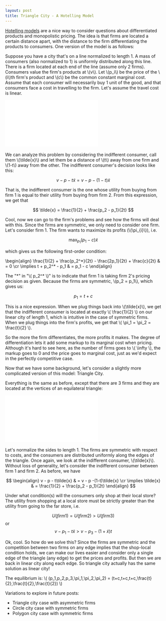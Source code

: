 ```yaml
---
layout: post
title: Triangle City - A Hotelling Model
---
```


[Hotelling models](https://en.wikipedia.org/wiki/Location_model) are a nice way to consider questions about differentiated products and monopolistic pricing. The idea is that firms are located a certain distance apart, with the distance to the firm differentiating the products to consumers. One version of the model is as follows:


Suppose you have a city that's on a line normalized to length 1. A mass of consumers (also normalized to 1) is uniformly distributed along this line. There is a firm located at each end of the line (assume only 2 firms). Consumers value the firm's products at \\(v\\). Let \\(p_i\\) be the price of the \\(i\\)th firm's product and \\(c\\) be the common constant marginal cost. Assume that each consumer will necessarily buy 1 unit of the good, and that consumers face a cost in travelling to the firm. Let's assume the travel cost is linear.

[![Figure 1](/public/images/hotelling/linear_city.pdf "Linear City")](/public/images/hotelling/linear_city.pdf "Linear City")

We can analyze this problem by considering the indifferent consumer, call them \\(\tilde{x}\\) and let them be a distance of \\(t\\) away from one firm and \\(1-t\\) away from the other. The indifferent consumer's decision looks like this:

$$ v - p - t\tilde{x} = v - p -(1-t)\tilde{x}$$

That is, the indifferent consumer is the one whose utility from buying from firm 1 is equal to their utility from buying from firm 2. From this expression, we get that

$$ \tilde{x} = \frac{1}{2} + \frac{p_2 - p_1}{2t} $$

Cool, now we can go to the firm's problems and see how the firms will deal with this. Since the firms are symmetric, we only need to consider one firm. Let's consider firm 1. The firm wants to maximize its profits (\\(\pi_{i}\\)), i.e.


$$ \max_{p_1} (p_1 - c)\tilde{x} $$


which gives us the following first-order condition:


\begin{align} 
 \frac{1}{2} + \frac{p_2^\*}{2t} - \frac{2p_1}{2t} + \frac{c}{2t} & = 0 \cr
 \implies t + p_2^\* - p_1 & = p_1 - c 
\end{align}


The "\*" in "\\( p_2^\* \\)" is to indicate that firm 1 is taking firm 2's pricing decision as given. Because the firms are symmetric, \\(p_2 = p_1\\), which gives us:


$$ p_1 = t + c $$


This is a nice expression. When we plug things back into \\(\tilde{x}\\), we get that the indifferent consumer is located at exactly \\( \frac{1}{2} \\) on our linear city of length 1, which is intuitive in the case of symmetric firms. When we plug things into the firm's profits, we get that \\( \pi_1 = \pi_2 = \frac{t}{2} \\\).


So the more the firm differentiates, the more profits it makes. The degree of differentiation lets it add some markup to its marginal cost when pricing. Although it's hard to see here, as the number of firms goes to \\( \infty \\), the markup goes to 0 and the price goes to marginal cost, just as we'd expect in the perfectly competitive case.


Now that we have some background, let's consider a slightly more complicated version of this model: Triangle City.


Everything is the same as before, except that there are 3 firms and they are located at the vertices of an equilateral triangle:

![[Figure 2](/public/images/hotelling/triangle_city.pdf "Triangle City")](/public/images/hotelling/triangle_city.pdf "Triangle City")


Let's normalize the sides to length 1. The firms are symmetric with respect to costs, and the consumers are distributed uniformly along the edges of the triangle. Once again, we look at the indifferent consumer, \\(\tilde{x}\\). Without loss of generality, let's consider the indifferent consumer between firm 1 and firm 2. As before, we have


$$ \begin{align} 
v - p - t\tilde{x} & = v - p -(1-t)\tilde{x} \cr
\implies \tilde{x} & = \frac{1}{2} + \frac{p_2 - p_1}{2t}
\end{align} $$


Under what condition(s) will the consumers only shop at their local store? The utility from shopping at a local store must be strictly greater than the utility from going to the far store, i.e.

$$ U(firm 1) = U(firm 2) > U(firm 3) $$ or
$$ v - p_1 - t\tilde{x} > v - p_3 - (1+\tilde{x})t $$


Ok, cool. So how do we solve this? Since the firms are symmetric and the competition between two firms on any edge implies that the shop-local condition holds, we can make our lives easier and consider only a single edge of the triangle (any edge) to get the prices and profits. But then we are back in linear city along each edge. So triangle city actually has the same solution as linear city!


The equilibrium is: \\( (p_1,p_2,p_3,\pi_1,\pi_2,\pi_2) = (t+c,t+c,t+c,\frac{t}{2},\frac{t}{2},\frac{t}{2}) \\)


Variations to explore in future posts: 
*  Triangle city case with asymmetric firms
*  Circle city case with symmetric firms
*  Polygon city case with symmetric firms